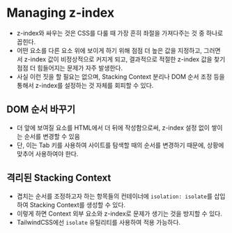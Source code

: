 # Managing z-index

- z-index와 싸우는 것은 CSS를 다룰 때 가장 흔히 좌절을 가져다주는 것 중 하나로 꼽힌다.
- 어떤 요소를 다른 요소 위에 보이게 하기 위해 점점 더 높은 값을 지정하고, 그러면서 z-index 값이 비정상적으로 커지게 되고, 결과적으로 적절한 z-index 값을 찾기 점점 더 힘들어지는 문제가 자주 발생한다.
- 사실 이런 짓을 할 필요는 없으며, Stacking Context 분리나 DOM 순서 조정 등을 통해서 z-index를 설정하는 것 자체를 회피할 수 있다.

## DOM 순서 바꾸기

- 더 앞에 보여질 요소를 HTML에서 더 뒤에 작성함으로써, z-index 설정 없이 쌓이는 순서를 변경할 수 있음
- 단, 이는 Tab 키를 사용하여 사이트를 탐색할 때의 순서를 변경하기 때문에, 상황에 맞추어 사용하여야 한다.

## 격리된 Stacking Context

- 겹치는 순서를 조정하고자 하는 항목들의 컨테이너에 `isolation: isolate`를 삽입하여 Stacking Context를 생성할 수 있다.
- 이렇게 하면 Context 외부 요소와 z-index로 문제가 생기는 것을 방지할 수 있다.
- TailwindCSS에선 `isolate` 유틸리티를 사용하여 적용 가능하다.
